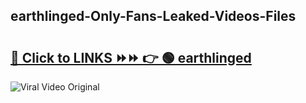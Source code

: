 
 ## earthlinged-Only-Fans-Leaked-Videos-Files

# <h2><a href="https://mediaupload.pro?earthlinged">🔗 Click to LINKS ⏩⏩ 👉 🟢 earthlinged </a></h2>

<a href="https://mediaupload.pro?earthlinged" rel="nofollow" data-target="animated-image.originalLink"><img src="https://i.ibb.co.com/xMMVF88/686577567.gif" alt="Viral Video Original" style="max-width: 100%; display: inline-block;" data-target="animated-image.originalImage"></a>